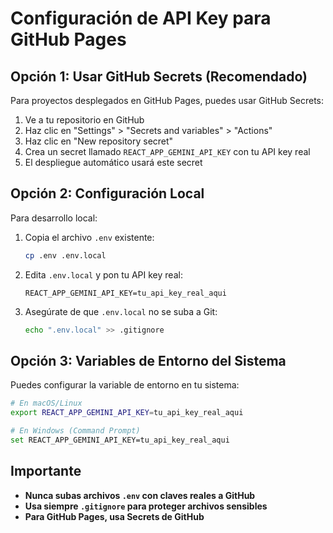 # Configuración de API Key para GitHub Pages

## Opción 1: Usar GitHub Secrets (Recomendado)

Para proyectos desplegados en GitHub Pages, puedes usar GitHub Secrets:

1. Ve a tu repositorio en GitHub
2. Haz clic en "Settings" > "Secrets and variables" > "Actions"
3. Haz clic en "New repository secret"
4. Crea un secret llamado `REACT_APP_GEMINI_API_KEY` con tu API key real
5. El despliegue automático usará este secret

## Opción 2: Configuración Local

Para desarrollo local:

1. Copia el archivo `.env` existente:
   ```bash
   cp .env .env.local
   ```

2. Edita `.env.local` y pon tu API key real:
   ```
   REACT_APP_GEMINI_API_KEY=tu_api_key_real_aqui
   ```

3. Asegúrate de que `.env.local` no se suba a Git:
   ```bash
   echo ".env.local" >> .gitignore
   ```

## Opción 3: Variables de Entorno del Sistema

Puedes configurar la variable de entorno en tu sistema:
```bash
# En macOS/Linux
export REACT_APP_GEMINI_API_KEY=tu_api_key_real_aqui

# En Windows (Command Prompt)
set REACT_APP_GEMINI_API_KEY=tu_api_key_real_aqui
```

## Importante

- **Nunca subas archivos `.env` con claves reales a GitHub**
- **Usa siempre `.gitignore` para proteger archivos sensibles**
- **Para GitHub Pages, usa Secrets de GitHub**